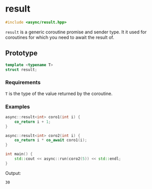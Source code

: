 # result

```cpp
#include <async/result.hpp>
```

`result` is a generic coroutine promise and sender type. It it used for coroutines
for which you need to await the result of.

## Prototype

```cpp
template <typename T>
struct result;
```

### Requirements

`T` is the type of the value returned by the coroutine.

### Examples

```cpp
async::result<int> coro1(int i) {
	co_return i + 1;
}

async::result<int> coro2(int i) {
	co_return i * co_await coro1(i);
}

int main() {
	std::cout << async::run(coro2(5)) << std::endl;
}
```

Output:
```
30
```
